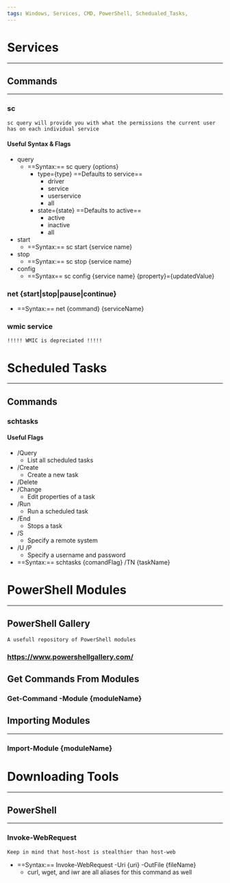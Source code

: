 ```yaml
---
tags: Windows, Services, CMD, PowerShell, Schedualed_Tasks, 
---
```

# Services
***
## Commands
***
### sc
	sc query will provide you with what the permissions the current user has on each individual service
#### Useful Syntax & Flags
- query
	- ==Syntax:==  sc query {options}
		- type={type} ==Defaults to service==
			- driver
			- service
			- userservice
			- all
		- state={state} ==Defaults to active==
			- active
			- inactive
			- all
- start
	- ==Syntax:==  sc start {service name}
- stop
	- ==Syntax:==  sc stop {service name}
- config
	- ==Syntax== sc config {service name} {property}={updatedValue}
### net {start|stop|pause|continue}
- ==Syntax:==  net {command} {serviceName}
### wmic service
	!!!!! WMIC is depreciated !!!!!
# Scheduled Tasks
***
## Commands
### schtasks
#### Useful Flags
- /Query
	- List all scheduled tasks
- /Create
	- Create a new task
- /Delete
- /Change
	- Edit properties of a task
- /Run
	- Run a scheduled task
- /End
	- Stops a task
- /S
	- Specify a remote system
- /U /P
	- Specify a username and password
-  ==Syntax:==  schtasks {comandFlag} /TN {taskName}

# PowerShell Modules
***
## PowerShell Gallery
	A usefull repository of PowerShell modules
### https://www.powershellgallery.com/
## Get Commands From Modules
### Get-Command -Module {moduleName}


## Importing Modules
***
### Import-Module {moduleName}
# Downloading Tools
***
## PowerShell
***
### Invoke-WebRequest
	Keep in mind that host-host is stealthier than host-web
- ==Syntax:==  Invoke-WebRequest -Uri {uri} -OutFile {fileName}
	- curl, wget, and iwr are all aliases for this command as well
